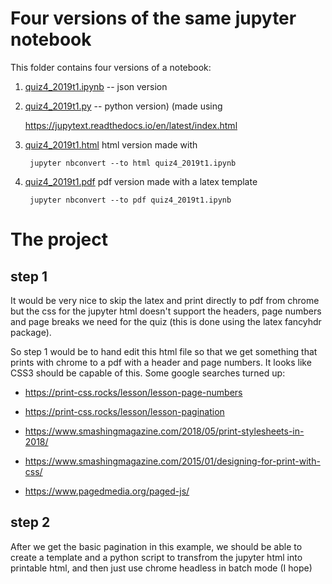 # Four versions of the same jupyter notebook

This folder contains four versions of a notebook:

1. [quiz4_2019t1.ipynb](quiz4_2019t1.ipynb) -- json version

2. [quiz4_2019t1.py](quiz4_2019t1.py) -- python version) (made using

     https://jupytext.readthedocs.io/en/latest/index.html

3. [quiz4_2019t1.html](quiz4_2019t1.html) html version made with

        jupyter nbconvert --to html quiz4_2019t1.ipynb

4. [quiz4_2019t1.pdf](quiz4_2019t1.pdf) pdf version made with a latex template

        jupyter nbconvert --to pdf quiz4_2019t1.ipynb


# The project

## step 1

It would be very nice to skip the latex and print directly to pdf from chrome but
the css for the jupyter html doesn't support the headers, page numbers and page breaks
we need for the quiz (this is done using the latex fancyhdr package).

So step 1 would be to hand edit this html file so that we get something that prints with
chrome to a pdf with a header and page numbers.  It looks like CSS3 should be capable of
this.  Some google searches turned up:

- https://print-css.rocks/lesson/lesson-page-numbers
- https://print-css.rocks/lesson/lesson-pagination

- https://www.smashingmagazine.com/2018/05/print-stylesheets-in-2018/
- https://www.smashingmagazine.com/2015/01/designing-for-print-with-css/

- https://www.pagedmedia.org/paged-js/

## step 2

After we get the basic pagination in this example, we should be able to create a template
and a python script to transfrom the jupyter html into printable html, and then just
use chrome headless in batch mode (I hope)
